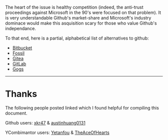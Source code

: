 The heart of the issue is healthy competition (indeed, the anti-trust proceedings against Microsoft in the 90's were focused on that problem).
It is very understandable Github's market-share and Microsoft's industry dominace would make this asquisition scary for those who value 
Github's independance.

To that end, here is a partial, alphabetical list of alternatives to github:

* [Bitbucket](https://bitbucket.org/)
* [Fossil](https://www.fossil-scm.org)
* [Gitea](https://gitea.io)
* [GitLab](https://about.gitlab.com/)
* [Gogs](https://gogs.io/)

----
# Thanks
The following people posted linked which I found helpful for compiling this document.

Github users: [xkr47](https://github.com/upend/IF_MS_BUYS_GITHUB_IMMA_OUT/issues/14#issuecomment-394244758) & [austinhuang0131](https://github.com/upend/IF_MS_BUYS_GITHUB_IMMA_OUT/issues/9#issuecomment-394409579)

YCombimantor users: [Yetanfou](https://news.ycombinator.com/item?id=17213780) & [TheAceOfHearts](https://news.ycombinator.com/item?id=17223201)
